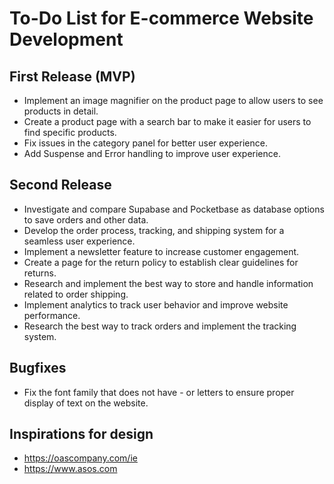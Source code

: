 # To-Do List for E-commerce Website Development

## First Release (MVP)

-   Implement an image magnifier on the product page to allow users to see products in detail.
-   Create a product page with a search bar to make it easier for users to find specific products.
-   Fix issues in the category panel for better user experience.
-   Add Suspense and Error handling to improve user experience.

## Second Release

-   Investigate and compare Supabase and Pocketbase as database options to save orders and other data.
-   Develop the order process, tracking, and shipping system for a seamless user experience.
-   Implement a newsletter feature to increase customer engagement.
-   Create a page for the return policy to establish clear guidelines for returns.
-   Research and implement the best way to store and handle information related to order shipping.
-   Implement analytics to track user behavior and improve website performance.
-   Research the best way to track orders and implement the tracking system.

## Bugfixes

-   Fix the font family that does not have - or letters to ensure proper display of text on the website.

## Inspirations for design

-   https://oascompany.com/ie
-   https://www.asos.com
